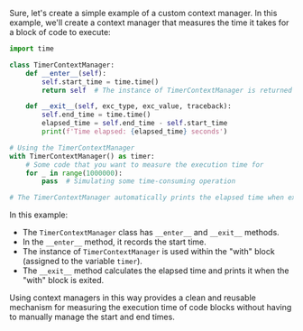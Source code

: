 Sure, let's create a simple example of a custom context manager. In this example, we'll create a context manager that measures the time it takes for a block of code to execute:

```python
import time

class TimerContextManager:
    def __enter__(self):
        self.start_time = time.time()
        return self  # The instance of TimerContextManager is returned and can be used within the "with" block

    def __exit__(self, exc_type, exc_value, traceback):
        self.end_time = time.time()
        elapsed_time = self.end_time - self.start_time
        print(f'Time elapsed: {elapsed_time} seconds')

# Using the TimerContextManager
with TimerContextManager() as timer:
    # Some code that you want to measure the execution time for
    for _ in range(1000000):
        pass  # Simulating some time-consuming operation

# The TimerContextManager automatically prints the elapsed time when exiting the "with" block
```

In this example:

- The `TimerContextManager` class has `__enter__` and `__exit__` methods.
- In the `__enter__` method, it records the start time.
- The instance of `TimerContextManager` is used within the "with" block (assigned to the variable `timer`).
- The `__exit__` method calculates the elapsed time and prints it when the "with" block is exited.

Using context managers in this way provides a clean and reusable mechanism for measuring the execution time of code blocks without having to manually manage the start and end times.
